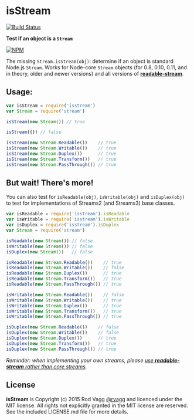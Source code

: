 # isStream

[![Build Status](https://secure.travis-ci.org/rvagg/isstream.png)](http://travis-ci.org/rvagg/isstream)

**Test if an object is a `Stream`**

[![NPM](https://nodei.co/npm/isstream.svg)](https://nodei.co/npm/isstream/)

The missing `Stream.isStream(obj)`: determine if an object is standard Node.js `Stream`. Works for Node-core `Stream` objects (for 0.8, 0.10, 0.11, and in theory, older and newer versions) and all versions of **[readable-stream](https://github.com/isaacs/readable-stream)**.

## Usage:

```js
var isStream = require('isstream')
var Stream = require('stream')

isStream(new Stream()) // true

isStream({}) // false

isStream(new Stream.Readable())    // true
isStream(new Stream.Writable())    // true
isStream(new Stream.Duplex())      // true
isStream(new Stream.Transform())   // true
isStream(new Stream.PassThrough()) // true
```

## But wait! There's more!

You can also test for `isReadable(obj)`, `isWritable(obj)` and `isDuplex(obj)` to test for implementations of Streams2 (and Streams3) base classes.

```js
var isReadable = require('isstream').isReadable
var isWritable = require('isstream').isWritable
var isDuplex = require('isstream').isDuplex
var Stream = require('stream')

isReadable(new Stream()) // false
isWritable(new Stream()) // false
isDuplex(new Stream())   // false

isReadable(new Stream.Readable())    // true
isReadable(new Stream.Writable())    // false
isReadable(new Stream.Duplex())      // true
isReadable(new Stream.Transform())   // true
isReadable(new Stream.PassThrough()) // true

isWritable(new Stream.Readable())    // false
isWritable(new Stream.Writable())    // true
isWritable(new Stream.Duplex())      // true
isWritable(new Stream.Transform())   // true
isWritable(new Stream.PassThrough()) // true

isDuplex(new Stream.Readable())    // false
isDuplex(new Stream.Writable())    // false
isDuplex(new Stream.Duplex())      // true
isDuplex(new Stream.Transform())   // true
isDuplex(new Stream.PassThrough()) // true
```

*Reminder: when implementing your own streams, please [use **readable-stream** rather than core streams](http://r.va.gg/2014/06/why-i-dont-use-nodes-core-stream-module.html).*


## License

**isStream** is Copyright (c) 2015 Rod Vagg [@rvagg](https://twitter.com/rvagg) and licenced under the MIT license. All rights not explicitly granted in the MIT license are reserved. See the included LICENSE.md file for more details.
